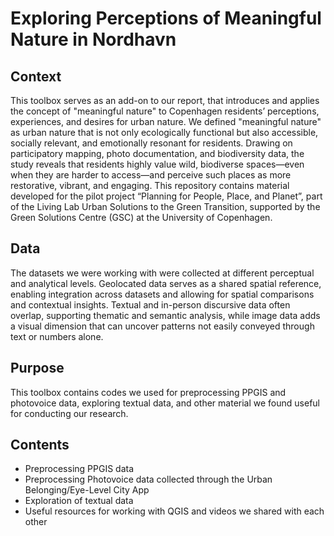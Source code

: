 # Exploring Perceptions of Meaningful Nature in Nordhavn
## Context
This toolbox serves as an add-on to our report, that introduces and applies the concept of "meaningful nature" to Copenhagen residents’ perceptions, experiences, and desires for urban nature. We defined "meaningful nature" as urban nature that is not only ecologically functional but also accessible, socially relevant, and emotionally resonant for residents. Drawing on participatory mapping, photo documentation, and biodiversity data, the study reveals that residents highly value wild, biodiverse spaces—even when they are harder to access—and perceive such places as more restorative, vibrant, and engaging. This repository contains material developed for the pilot project “Planning for People, Place, and Planet”, part of the Living Lab Urban Solutions to the Green Transition, supported by the Green Solutions Centre (GSC) at the University of Copenhagen.
## Data
The datasets we were working with were collected at different perceptual and analytical levels. Geolocated data serves as a shared spatial reference, enabling integration across datasets and allowing for spatial comparisons and contextual insights. Textual and in-person discursive data often overlap, supporting thematic and semantic analysis, while image data adds a visual dimension that can uncover patterns not easily conveyed through text or numbers alone. 
## Purpose
This toolbox contains codes we used for preprocessing PPGIS and photovoice data, exploring textual data, and other material we found useful for conducting our research.
## Contents
- Preprocessing PPGIS data
- Preprocessing Photovoice data collected through the Urban Belonging/Eye-Level City App
- Exploration of textual data
- Useful resources for working with QGIS and videos we shared with each other

